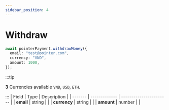 ```yaml
---
sidebar_position: 4
---
```

# Withdraw

```typescript title="Withdraw Money"
await pointerPayment.withdrawMoney({
  email: "test@pointer.com",
  currency: "VND",
  amount: 1000,
});
```

:::tip

**3** Currencies available `VND`, `USD`, `ETH`.

:::
| Field | Type | Description |
| ------- | ------------- | ----------------------- |
| **email** | string | |
| **currency** | string | |
| **amount** | number | |
